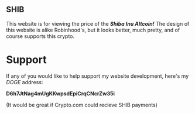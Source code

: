 ## SHIB

This website is for viewing the price of the ***Shiba Inu Altcoin!*** The design of this website is alike Robinhood's, but it looks better, much pretty, and of course supports this crypto.

# Support

If any of you would like to help support my website development, here's my *DOGE* address:

**D6h7JtNag4mUgKKwpsdEpiCrqCNcrZw35i**

(It would be great if Crypto.com could recieve SHIB payments)
